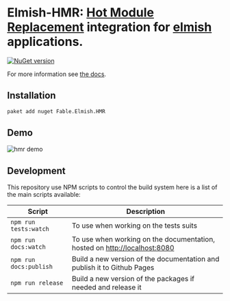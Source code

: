 Elmish-HMR: [Hot Module Replacement](https://webpack.js.org/concepts/hot-module-replacement/) integration for [elmish](https://github.com/fable-compiler/elmish) applications.
=======

[![NuGet version](https://badge.fury.io/nu/Fable.Elmish.HMR.svg)](https://badge.fury.io/nu/Fable.Elmish.HMR)

For more information see [the docs](https://elmish.github.io/hmr).

## Installation

```sh
paket add nuget Fable.Elmish.HMR
```

## Demo

![hmr demo](https://raw.githubusercontent.com/elmish/hmr/master/docsrc/files/img/hmr_demo.gif)

## Development

This repository use NPM scripts to control the build system here is a list of the main scripts available:

| Script | Description |
|---|---|
| `npm run tests:watch` | To use when working on the tests suits |
| `npm run docs:watch` | To use when working on the documentation, hosted on [http://localhost:8080](http://localhost:8080) |
| `npm run docs:publish` | Build a new version of the documentation and publish it to Github Pages |
| `npm run release` | Build a new version of the packages if needed and release it |

